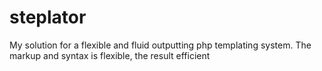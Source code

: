 # steplator
My solution for a flexible and fluid outputting php templating system. The markup and syntax is flexible, the result efficient
